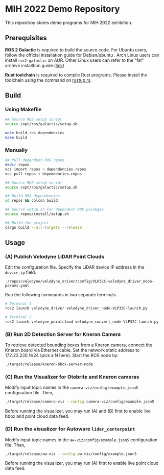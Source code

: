 # MIH 2022 Demo Repository

This repositroy stores demo programs for MIH 2022 exhibition.

## Prerequisites

**ROS 2 Galactic** is required to build the source code. For Ubuntu
users, follow the official installation guide for Debian/ubuntu
[](https://docs.ros.org/en/galactic/Installation/Ubuntu-Install-Debians.html). Arch
Linux users can install `ros2-galactic` on AUR. Other Linux users can
refer to the "fat" archive installtion guide
([link](https://docs.ros.org/en/galactic/Installation/Alternatives/Ubuntu-Install-Binary.html)).

**Rust toolchain** is required to compile Rust programs. Please
install the toolchain using the command on
[rustup.rs](https://rustup.rs/).

## Build

### Using Makefile

```bash
## Source ROS setup script
source /opt/ros/galactic/setup.sh

make build_ros_dependencies
make build
```

### Manually

```bash
## Pull dependent ROS repos
mkdir repos
vcs import repos < dependencies.repos
vcs pull repos < dependencies.repos

## Source ROS setup script
source /opt/ros/galactic/setup.sh

## Build ROS dependencies
cd repos && colcon build

## Source setup.sh for dependent ROS pacakges
source repos/install/setup.sh

## Build the project
cargo build --all-targets --release
```

## Usage

### (A) Publish Velodyne LiDAR Point Clouds

Edit the configuration file. Specify the LiDAR device IP address in
the `device_ip` field.

```
./repos/velodyne/velodyne_driver/config/VLP32C-velodyne_driver_node-params.yaml
```

Run the following commands in two separate terminals.

```bash
# Terminal 1
ros2 launch velodyne_driver velodyne_driver_node-VLP32C-launch.py

# Terminal 2
ros2 launch velodyne_pointcloud velodyne_convert_node-VLP32C-launch.py
```


### (B) Run 2D Detection Server for Kneron Camera

To retrieve detected bounding boxes from a Kneron camera, connect the
Kneron board via Ethernet cable. Set the network static address to
172.23.230.N/24 (pick a N here). Start the ROS node by:

```bash
./target/release/kneron-bbox-server-node
```


### (C) Run the Visualizer for Otobrite and Kneron cameras

Modify input topic names in the `camera-viz/config/example.json5`
configuration file. Then,

```bash
./target/release/camera-viz --config camera-viz/config/example.json5
```

Before running the visualizer, you may run (A) and (B) first to enable
live bbox and point cloud data feed.

### (D) Run the visualizer for Autoware `lidar_centerpoint`

Modify input topic names in the `aw-viz/config/example.json5`
configuration file. Then,

```bash
./target/release/aw-viz --config aw-viz/config/example.json5
```

Before running the visualizer, you may run (A) first to enable live
 point cloud data feed.
